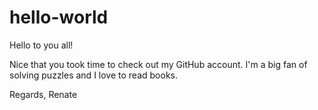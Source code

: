 # hello-world

Hello to you all!

Nice that you took time to check out my GitHub account. 
I'm a big fan of solving puzzles and I love to read books. 

Regards, Renate
